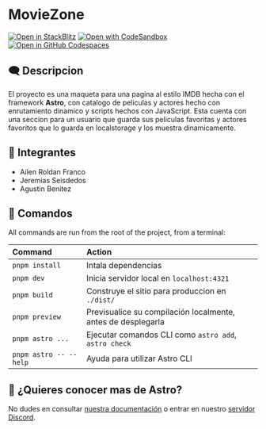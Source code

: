 # MovieZone

[![Open in StackBlitz](https://developer.stackblitz.com/img/open_in_stackblitz.svg)](https://stackblitz.com/github/withastro/astro/tree/latest/examples/minimal)
[![Open with CodeSandbox](https://assets.codesandbox.io/github/button-edit-lime.svg)](https://codesandbox.io/p/sandbox/github/withastro/astro/tree/latest/examples/minimal)
[![Open in GitHub Codespaces](https://github.com/codespaces/badge.svg)](https://codespaces.new/withastro/astro?devcontainer_path=.devcontainer/minimal/devcontainer.json)

## 🗨️ Descripcion
El proyecto es una maqueta para una pagina al estilo IMDB hecha con el framework **Astro**, con catalogo de peliculas y actores hecho con enrutamiento dinamico y scripts hechos con JavaScript. Esta cuenta con una seccion para un usuario que guarda sus peliculas favoritas y actores favoritos que lo guarda en localstorage y los muestra dinamicamente.

## 🔴 Integrantes
- Ailen Roldan Franco
- Jeremias Seisdedos 
- Agustin Benitez

## 🧞 Comandos

All commands are run from the root of the project, from a terminal:

| Command                   | Action                                           |
| :------------------------ | :----------------------------------------------- |
| `pnpm install`             | Intala dependencias                            |
| `pnpm dev`             | Inicia servidor local en `localhost:4321`      |
| `pnpm build`           | Construye el sitio para produccion en `./dist/`          |
| `pnpm preview`         | Previsualice su compilación localmente, antes de desplegarla     |
| `pnpm astro ...`       | Ejecutar comandos CLI como `astro add`, `astro check` |
| `pnpm astro -- --help` | Ayuda para utilizar Astro CLI                     |

## 👀 ¿Quieres conocer mas de Astro?

No dudes en consultar [nuestra documentación](https://docs.astro.build) o entrar en nuestro [servidor Discord](https://astro.build/chat).
